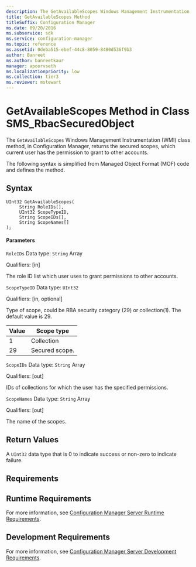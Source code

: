 ```yaml
---
description: The GetAvailableScopes Windows Management Instrumentation class method, in Configuration Manager, returns the secured scopes, which current user has the permission to grant to other accounts.
title: GetAvailableScopes Method
titleSuffix: Configuration Manager
ms.date: 09/20/2016
ms.subservice: sdk
ms.service: configuration-manager
ms.topic: reference
ms.assetid: 0deba515-ebef-44c8-8059-8480d536f9b3
author: Banreet
ms.author: banreetkaur
manager: apoorvseth
ms.localizationpriority: low
ms.collection: tier3
ms.reviewer: mstewart
---
```

# GetAvailableScopes Method in Class SMS_RbacSecuredObject
The `GetAvailableScopes` Windows Management Instrumentation (WMI) class method, in Configuration Manager, returns the secured scopes, which current user has the permission to grant to other accounts.

 The following syntax is simplified from Managed Object Format (MOF) code and defines the method.

## Syntax

```
UInt32 GetAvailableScopes(
     String RoleIDs[],
     UInt32 ScopeTypeID,
     String ScopeIDs[],
     String ScopeNames[]
);
```

#### Parameters
 `RoleIDs`
 Data type: `String` Array

 Qualifiers: [in]

 The role ID list which user uses to grant permissions to other accounts.

 `ScopeTypeID`
 Data type: `UInt32`

 Qualifiers: [in, optional]

 Type of scope, could be RBA security category (29) or collection(1). The default value is 29.

|Value|Scope type|
|-|-|
|1|Collection|
|29|Secured scope.|

 `ScopeIDs`
 Data type: `String` Array

 Qualifiers: [out]

 IDs of collections for which the user has the specified permissions.

 `ScopeNames`
 Data type: `String` Array

 Qualifiers: [out]

 The name of the scopes.

## Return Values
 A `UInt32` data type that is 0 to indicate success or non-zero to indicate failure.

## Requirements

## Runtime Requirements
 For more information, see [Configuration Manager Server Runtime Requirements](../../../../../develop/core/reqs/server-runtime-requirements.md).

## Development Requirements
 For more information, see [Configuration Manager Server Development Requirements](../../../../../develop/core/reqs/server-development-requirements.md).

